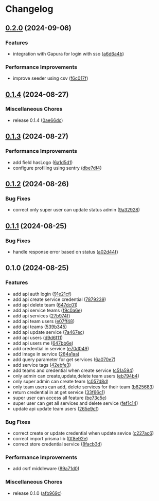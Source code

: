 # Changelog

## [0.2.0](https://github.com/bps-kota-bontang/serambi-api/compare/v0.1.4...v0.2.0) (2024-09-06)


### Features

* integration with Gapura for login with sso ([a6d6a4b](https://github.com/bps-kota-bontang/serambi-api/commit/a6d6a4b94d8d03370ef6bc57ae14899e964ccfd8))


### Performance Improvements

* improve seeder using csv ([f6c017f](https://github.com/bps-kota-bontang/serambi-api/commit/f6c017f9173cf0069ea7a5aa6bbd7256d888d09c))

## [0.1.4](https://github.com/bps-kota-bontang/serambi-api/compare/v0.1.3...v0.1.4) (2024-08-27)


### Miscellaneous Chores

* release 0.1.4 ([0ae66dc](https://github.com/bps-kota-bontang/serambi-api/commit/0ae66dce4dd232976182dbd33a3e25220c61a7a0))

## [0.1.3](https://github.com/bps-kota-bontang/serambi-api/compare/v0.1.2...v0.1.3) (2024-08-27)


### Performance Improvements

* add field hasLogo ([6a1d5d1](https://github.com/bps-kota-bontang/serambi-api/commit/6a1d5d151d8547bc7fbd366a2318be1cae171e8c))
* configure profiling using sentry ([dbe7df4](https://github.com/bps-kota-bontang/serambi-api/commit/dbe7df4fdc6dd8c12b4d0c56214caaa5021fed54))

## [0.1.2](https://github.com/bps-kota-bontang/serambi-api/compare/v0.1.1...v0.1.2) (2024-08-26)


### Bug Fixes

* correct only super user can update status admin ([9a32928](https://github.com/bps-kota-bontang/serambi-api/commit/9a329280d8058b0726ebb4f25b5ac62bcc0626e3))

## [0.1.1](https://github.com/bps-kota-bontang/serambi-api/compare/v0.1.0...v0.1.1) (2024-08-25)


### Bug Fixes

* handle response error based on status ([a02d44f](https://github.com/bps-kota-bontang/serambi-api/commit/a02d44f90e2acce1c50924e1503843edac45a395))

## 0.1.0 (2024-08-25)


### Features

* add api auth login ([91e21cf](https://github.com/bps-kota-bontang/serambi-api/commit/91e21cf280118e1a889166cfaf2fe1b89d95f1d6))
* add api create service credential ([7879239](https://github.com/bps-kota-bontang/serambi-api/commit/7879239392269d032e05767cddd15a922e6bd308))
* add api delete team ([647dc01](https://github.com/bps-kota-bontang/serambi-api/commit/647dc010a68a9ea5577952c43ceb47dc5a7390cc))
* add api service teams ([f9c0a6e](https://github.com/bps-kota-bontang/serambi-api/commit/f9c0a6eafebca5e8e86824d165e9e7daf43be328))
* add api services ([27b974f](https://github.com/bps-kota-bontang/serambi-api/commit/27b974f6d9c5615ab2efe94c8807c09c327463e1))
* add api team users ([e07ff48](https://github.com/bps-kota-bontang/serambi-api/commit/e07ff48380cb2bd4185f6c38627c4f1f3a367965))
* add api teams ([539b345](https://github.com/bps-kota-bontang/serambi-api/commit/539b3459fb317570092f7e21d9f2848d01bc1962))
* add api update service ([7a467ec](https://github.com/bps-kota-bontang/serambi-api/commit/7a467ec26eac26bda4545020159894449838370d))
* add api users ([d9d6f11](https://github.com/bps-kota-bontang/serambi-api/commit/d9d6f11e708a03bd3e4956429b76648a63ae2fd8))
* add api users me ([647bb6e](https://github.com/bps-kota-bontang/serambi-api/commit/647bb6e655ff3e1056be0ab76ff834231369d09a))
* add credential in service ([e70d049](https://github.com/bps-kota-bontang/serambi-api/commit/e70d0493f1d8980dd663effbe3843c67edb54117))
* add image in service ([284a1aa](https://github.com/bps-kota-bontang/serambi-api/commit/284a1aa5a7b851692715c57320d3cfb23d9e10ea))
* add query parameter for get services ([6a070e7](https://github.com/bps-kota-bontang/serambi-api/commit/6a070e71809af2bee543d53b1e699b03ae79712f))
* add service tags ([42ebfe3](https://github.com/bps-kota-bontang/serambi-api/commit/42ebfe3435e0523d064f3c2b8381209a4b60e17e))
* add teams and credential when create service ([c51a594](https://github.com/bps-kota-bontang/serambi-api/commit/c51a59423cc48460a69bb424c78267eeaaf69751))
* only admin can create,update,delete team users ([eb794b4](https://github.com/bps-kota-bontang/serambi-api/commit/eb794b41b5f0a673cf57ac24dbb4f338a0c26604))
* only super admin can create team ([c057d8d](https://github.com/bps-kota-bontang/serambi-api/commit/c057d8da0fe54de6ae6cf0e871c6b8ad0011e49b))
* only team users can add, delete services for their team ([b825683](https://github.com/bps-kota-bontang/serambi-api/commit/b8256834eb99847f087a2699361d6fbd420d0eff))
* return credential in at get service ([33f66c1](https://github.com/bps-kota-bontang/serambi-api/commit/33f66c1e52fcc894886c76b6a6d275375034d349))
* super user can access all feature ([be73c5e](https://github.com/bps-kota-bontang/serambi-api/commit/be73c5e27849c3e606f11367b1385c0c50be64a7))
* super user can get all services and delete service ([fef1c14](https://github.com/bps-kota-bontang/serambi-api/commit/fef1c14b94056f198f978f9bd45f32826864bd89))
* update api update team users ([265e9cf](https://github.com/bps-kota-bontang/serambi-api/commit/265e9cff0c0e05563b8906588a74e594c0131c1b))


### Bug Fixes

* correct create or update credential when update sevice ([c227ac6](https://github.com/bps-kota-bontang/serambi-api/commit/c227ac63a5c7de3bdc8c1d53ecf4a319aac0848f))
* correct import prisma lib ([0f8e92e](https://github.com/bps-kota-bontang/serambi-api/commit/0f8e92e86ee5eedb95b9bd3f82a4b1ae11c5af81))
* correct store credential service ([8facb3d](https://github.com/bps-kota-bontang/serambi-api/commit/8facb3dc24dbcb1cb462e43457b58e1b3dac997e))


### Performance Improvements

* add csrf middleware ([89a71d0](https://github.com/bps-kota-bontang/serambi-api/commit/89a71d07c2a0bda1e350670b265cdf227bb3ac73))


### Miscellaneous Chores

* release 0.1.0 ([afb969c](https://github.com/bps-kota-bontang/serambi-api/commit/afb969c712b53e999dd2af0d89ccff9d4ac8eb82))

